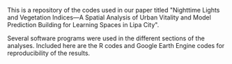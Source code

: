 This is a repository of the codes used in our paper titled "Nighttime Lights and Vegetation Indices—A Spatial Analysis of Urban Vitality and Model Prediction Building for Learning Spaces in Lipa City". 

Several software programs were used in the different sections of the analyses. Included here are the R codes and Google Earth Engine codes for reproducibility of the results. 
